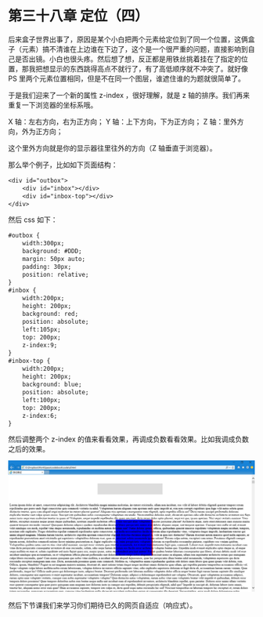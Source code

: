 第三十八章 定位（四）
===

后来盒子世界出事了，原因是某个小白把两个元素给定位到了同一个位置，这俩盒子（元素）搞不清谁在上边谁在下边了，这个是一个很严重的问题，直接影响到自己是否出镜。小白也很头疼。然后想了想，反正都是用铁丝挑着挂在了指定的位置，那我把想显示的东西跳得高点不就行了，有了高低顺序就不冲突了。就好像 PS 里两个元素位置相同，但是不在同一个图层，谁遮住谁的为题就很简单了。

于是我们迎来了一个新的属性 z-index ，很好理解，就是 z 轴的排序。我们再来重复一下浏览器的坐标系哦。

X 轴：左右方向，右为正方向；
Y 轴：上下方向，下为正方向；
Z 轴：里外方向，外为正方向；

这个里外方向就是你的显示器往里往外的方向（Z 轴垂直于浏览器）。

那么举个例子，比如如下页面结构：

	<div id="outbox">
		<div id="inbox"></div>
		<div id="inbox-top"></div>
	</div>

然后 css 如下：

	#outbox {
		width:300px;
		background: #DDD;
		margin: 50px auto;
		padding: 30px;
		position: relative;
	}
	#inbox {
		width:200px;
		height: 200px;
		background: red;
		position: absolute;
		left:105px;
		top: 200px;
		z-index:9;
	}
	#inbox-top {
		width:200px;
		height: 200px;
		background: blue;
		position: absolute;
		left:100px;
		top: 200px;
		z-index:6;
	}

然后调整两个 z-index 的值来看看效果，再调成负数看看效果。比如我调成负数之后的效果。

![图38-1](images/38-1.png)

然后下节课我们来学习你们期待已久的网页自适应（响应式）。